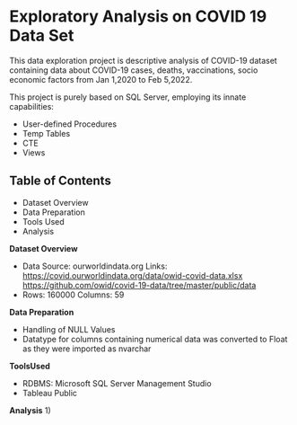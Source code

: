 # Exploratory Analysis on COVID 19 Data Set

This data exploration project is descriptive analysis of COVID-19 dataset containing data about COVID-19 cases, deaths, vaccinations, socio economic factors from Jan 1,2020 to Feb 5,2022. 

This project is purely based on SQL Server, employing its innate capabilities:
- User-defined Procedures
- Temp Tables
- CTE
- Views 

## Table of Contents
- Dataset Overview
- Data Preparation
- Tools Used
- Analysis

**Dataset Overview**
- Data Source: ourworldindata.org Links: https://covid.ourworldindata.org/data/owid-covid-data.xlsx https://github.com/owid/covid-19-data/tree/master/public/data
- Rows: 160000 Columns: 59

**Data Preparation**
- Handling of NULL Values
- Datatype for columns containing numerical data was converted to Float as they were imported as nvarchar

**ToolsUsed**
- RDBMS: Microsoft SQL Server Management Studio
- Tableau Public

**Analysis**
1)




